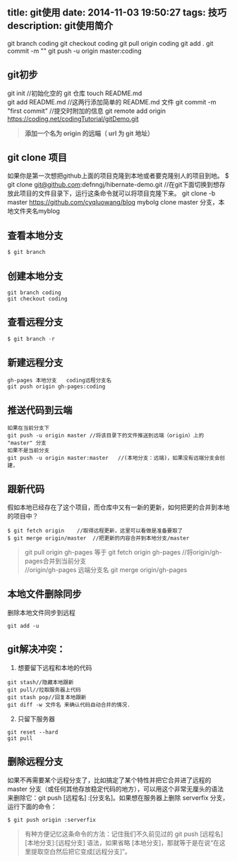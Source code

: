 title: git使用
date: 2014-11-03 19:50:27
tags: 技巧
description: git使用简介
---

git branch coding
git checkout coding
git pull origin coding
git add .
git commit -m ""
git push -u origin master:coding

## git初步
git init  //初始化空的 git 仓库
touch README.md   
git add README.md //这两行添加简单的 README.md 文件
git commit -m "first commit" //提交时附加的信息
git remote add origin https://coding.net/codingTutorial/gitDemo.git  
>  **添加一个名为 origin 的远端（ url 为 git 地址）**

## git clone 项目
如果你是第一次想把github上面的项目克隆到本地或者要克隆别人的项目到地。
$ git clone git@github.com:defnngj/hibernate-demo.git  //在git下面切换到想存放此项目的文件目录下，运行这条命令就可以将项目克隆下来。
git clone -b master https://github.com/cyqluowang/blog  mybolg
clone master 分支，本地文件夹名myblog

## 查看本地分支
``` java 
$ git branch  
```

## 创建本地分支
```
git branch coding
git checkout coding
```

## 查看远程分支
``` java
$ git branch -r 
```

## 新建远程分支
```
gh-pages 本地分支   coding远程分支名
git push origin gh-pages:coding
```

## 推送代码到云端
```
如果在当前分支下
git push -u origin master //将该目录下的文件推送到远端（origin）上的 "master" 分支
如果不是当前分支
git push -u origin master:master   //(本地分支：远端)，如果没有远端分支会创建，
```



## 跟新代码
假如本地已经存在了这个项目，而仓库中又有一新的更新，如何把更的合并到本地的项目中？
```
$ git fetch origin    //取得远程更新，这里可以看做是准备要取了
$ git merge origin/master  //把更新的内容合并到本地分支/master
```
> git pull origin gh-pages
等于
git fetch origin gh-pages
//将origin/gh-pages合并到当前分支  
//origin/gh-pages 远端分支名
git merge origin/gh-pages


## 本地文件删除同步
删除本地文件同步到远程
```
git add -u
```




## git解决冲突：
1. 想要留下远程和本地的代码
```
git stash//隐藏本地跟新
git pull//拉取服务器上代码
git stash pop//回复本地跟新
git diff -w 文件名 来确认代码自动合并的情况.
```
2. 只留下服务器
```
git reset --hard
git pull
```


## 删除远程分支
如果不再需要某个远程分支了，比如搞定了某个特性并把它合并进了远程的 master 分支（或任何其他存放稳定代码的地方），可以用这个非常无厘头的语法来删除它：git push [远程名] :[分支名]。如果想在服务器上删除 serverfix 分支，运行下面的命令：
```
$ git push origin :serverfix
```
> 有种方便记忆这条命令的方法：记住我们不久前见过的 git push [远程名] [本地分支]:[远程分支] 语法，如果省略 [本地分支]，那就等于是在说“在这里提取空白然后把它变成[远程分支]”。






